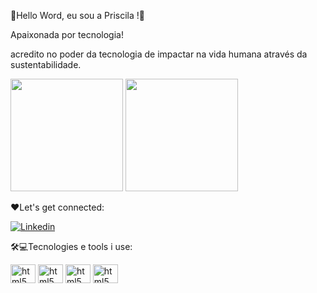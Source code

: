 👋Hello Word, eu sou a Priscila !🚀
<p>Apaixonada por tecnologia!</p>
<p>acredito no poder da tecnologia de impactar na vida humana através da sustentabilidade.</p>
<div>
   <img height="180em" src="https://github-readme-stats.vercel.app/api?username=Priscilabiazotti&show_icons=true&theme=radical"/>
   <img height="180em" src="https://github-readme-stats.vercel.app/api/top-langs/?username=Priscilabiazotti&layout=compact&theme=tokyonight"/>
</div>

❤️Let's get connected:

[![Linkedin](https://img.shields.io/badge/LinkedIn-0077B5?style=for-the-badge&logo=linkedin&logoColor=white)](https://www.linkedin.com/in/priscila-biazotti/)

🛠️💻Tecnologies e tools i use:

<div>
<img align="center" alt="html5" height="30" width="40" src="https://cdn.jsdelivr.net/gh/devicons/devicon/icons/html5/html5-original.svg"/>
<img align="center" alt="html5" height="30" width="40" src="https://cdn.jsdelivr.net/gh/devicons/devicon/icons/css3/css3-original.svg"/>
<img align="center" alt="html5" height="30" width="40" src="https://cdn.jsdelivr.net/gh/devicons/devicon/icons/javascript/javascript-plain.svg"/>
<img align="center" alt="html5" height="30" width="40" src="https://cdn.jsdelivr.net/gh/devicons/devicon/icons/typescript/typescript-original.svg"/>
</div>
